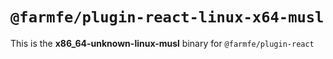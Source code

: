 # `@farmfe/plugin-react-linux-x64-musl`

This is the **x86_64-unknown-linux-musl** binary for `@farmfe/plugin-react`
